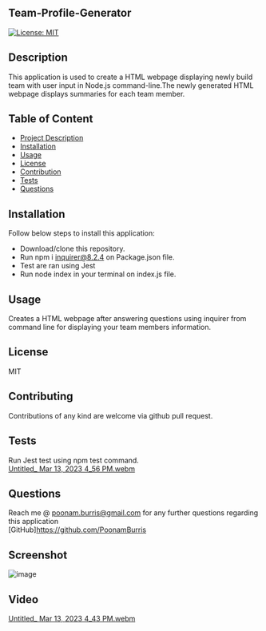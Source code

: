 ## Team-Profile-Generator
  [![License: MIT](https://img.shields.io/badge/License-MIT-yellow.svg)](https://opensource.org/licenses/MIT)

  ## Description
  This application is used to create a HTML webpage displaying newly build team with user input in Node.js command-line.The newly generated HTML webpage displays summaries for each team member.
  
  ## Table of Content
  - [Project Description](#Description)
  - [Installation](#Installation)
  - [Usage](#Usage)
  - [License](#License)
  - [Contribution](#Contribution)
  - [Tests](#Tests)
  - [Questions](#Questions)
  
  ## Installation
  Follow below steps to install this application:
  - Download/clone this repository.
  - Run npm i inquirer@8.2.4 on Package.json file.
  - Test are ran using Jest
  - Run node index in your terminal on index.js file.
  
  ## Usage
  Creates a HTML webpage after answering questions using inquirer from command line for displaying your team members information.
  
  ## License
  MIT
  
  ## Contributing
  Contributions of any kind are welcome via github pull request.
  
  ## Tests
  Run Jest test using npm test command.
  <br>
  [Untitled_ Mar 13, 2023 4_56 PM.webm](https://user-images.githubusercontent.com/119805763/224830758-43a0879c-6d45-49c1-bf21-2c99f41bf255.webm)


  ## Questions
  Reach me @ poonam.burris@gmail.com for any further questions regarding this application
  <br>
  [GitHub]https://github.com/PoonamBurris
  
  ## Screenshot 
  ![image](https://user-images.githubusercontent.com/119805763/224831375-b2b1a9e6-663d-4de8-b282-d644a26be37f.png)

  ## Video
[Untitled_ Mar 13, 2023 4_43 PM.webm](https://user-images.githubusercontent.com/119805763/224829300-ed9ad04b-3bf6-4ed9-96b9-ff0b24e95cc4.webm)

